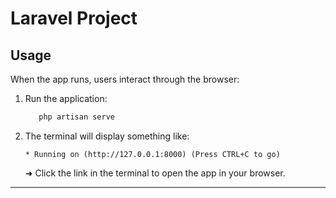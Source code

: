 ﻿# Laravel Project
## Usage

When the app runs, users interact through the browser:

1. Run the application:
   ```bash
      php artisan serve
   ```

2. The terminal will display something like:
   ```
   * Running on (http://127.0.0.1:8000) (Press CTRL+C to go)
   ```
   ➜ Click the link in the terminal to open the app in your browser.

---
